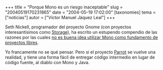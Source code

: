 +++
title = "Porque Mono es un riesgo inaceptable"
slug = "20040519170231865"
date = "2004-05-19 17:02:00"
[taxonomies]
tema = ["noticias"]
autor = ["Víctor Manuel Jáquez Leal"]
+++

Seth Nickell, programador del proyecto Gnome (con proyectos
interesantísimos como [Storage](http://www.gnome.org/~seth/storage/)),
ha escrito un estupendo compendio de las razones por las cuales [no es
buena idea utilizar Mono como fundamento de proyectos
libres](http://www.gnome.org/~seth/blog/mono).

<!-- more -->
Yo francamente no se qué pensar. Pero si el proyecto
[Parrot](http://www.parrotcode.org/) se vuelve una realidad, y tiene una
forma fácil de entregar código intermedio en lugar de código fuente, al
diablo con Mono y Java.

